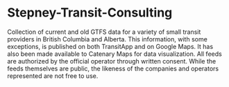 # Stepney-Transit-Consulting
Collection of current and old GTFS data for a variety of small transit providers in British Columbia and Alberta. This information, with some exceptions, is published on both TransitApp and on Google Maps. It has also been made available to Catenary Maps for data visualization. All feeds are authorized by the official operator through written consent. While the feeds themselves are public, the likeness of the companies and operators represented are not free to use.
